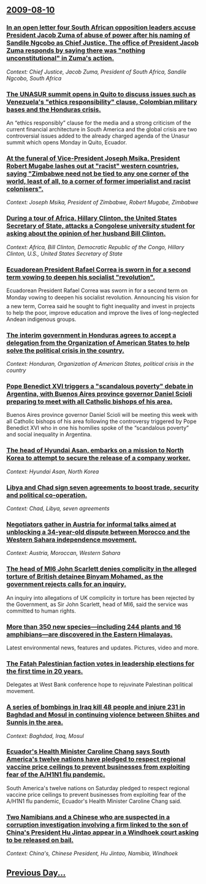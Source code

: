 ## [2009-08-10](/news/2009/08/10/index.md)

### [ In an open letter four South African opposition leaders accuse President Jacob Zuma of abuse of power after his naming of Sandile Ngcobo as Chief Justice. The office of President Jacob Zuma responds by saying there was "nothing unconstitutional" in Zuma's action. ](/news/2009/08/10/in-an-open-letter-four-south-african-opposition-leaders-accuse-president-jacob-zuma-of-abuse-of-power-after-his-naming-of-sandile-ngcobo-as.md)
_Context: Chief Justice, Jacob Zuma, President of South Africa, Sandile Ngcobo, South Africa_

### [ The UNASUR summit opens in Quito to discuss issues such as Venezuela's "ethics responsibility" clause, Colombian military bases and the Honduras crisis. ](/news/2009/08/10/the-unasur-summit-opens-in-quito-to-discuss-issues-such-as-venezuela-s-aethics-responsibilitya-clause-colombian-military-bases-and-the.md)
An &ldquo;ethics responsibly&rdquo; clause for the media and a strong criticism of the current financial architecture in South America and the global crisis are two controversial issues added to the already charged agenda of the Unasur summit which opens Monday in Quito, Ecuador.

### [ At the funeral of Vice-President Joseph Msika, President Robert Mugabe lashes out at "racist" western countries, saying "Zimbabwe need not be tied to any one corner of the world, least of all, to a corner of former imperialist and racist colonisers". ](/news/2009/08/10/at-the-funeral-of-vice-president-joseph-msika-president-robert-mugabe-lashes-out-at-racist-western-countries-saying-zimbabwe-need-not.md)
_Context: Joseph Msika, President of Zimbabwe, Robert Mugabe, Zimbabwe_

### [ During a tour of Africa, Hillary Clinton, the United States Secretary of State, attacks a Congolese university student for asking about the opinion of her husband Bill Clinton. ](/news/2009/08/10/during-a-tour-of-africa-hillary-clinton-the-united-states-secretary-of-state-attacks-a-congolese-university-student-for-asking-about-the.md)
_Context: Africa, Bill Clinton, Democratic Republic of the Congo, Hillary Clinton, U.S., United States Secretary of State_

### [ Ecuadorean President Rafael Correa is sworn in for a second term vowing to deepen his socialist "revolution". ](/news/2009/08/10/ecuadorean-president-rafael-correa-is-sworn-in-for-a-second-term-vowing-to-deepen-his-socialist-arevolutiona.md)
Ecuadorean President Rafael Correa was sworn in for a second term on Monday vowing to deepen his socialist &#147;revolution&#148;. Announcing his vision for a new term, Correa said he sought to fight inequality and invest in projects to help the poor, improve education and improve the lives of long-neglected Andean indigenous groups.

### [ The interim government in Honduras agrees to accept a delegation from the Organization of American States to help solve the political crisis in the country. ](/news/2009/08/10/the-interim-government-in-honduras-agrees-to-accept-a-delegation-from-the-organization-of-american-states-to-help-solve-the-political-crisi.md)
_Context: Honduran, Organization of American States, political crisis in the country_

### [ Pope Benedict XVI triggers a "scandalous poverty" debate in Argentina, with Buenos Aires province governor Daniel Scioli preparing to meet with all Catholic bishops of his area. ](/news/2009/08/10/pope-benedict-xvi-triggers-a-ascandalous-povertya-debate-in-argentina-with-buenos-aires-province-governor-daniel-scioli-preparing-to-m.md)
Buenos Aires province governor Daniel Scioli will be meeting this week with all Catholic bishops of his area following the controversy triggered by Pope Benedict XVI who in one his homilies spoke of the &ldquo;scandalous poverty&rdquo; and social inequality in Argentina.

### [ The head of Hyundai Asan, embarks on a mission to North Korea to attempt to secure the release of a company worker. ](/news/2009/08/10/the-head-of-hyundai-asan-embarks-on-a-mission-to-north-korea-to-attempt-to-secure-the-release-of-a-company-worker.md)
_Context: Hyundai Asan, North Korea_

### [ Libya and Chad sign seven agreements to boost trade, security and political co-operation. ](/news/2009/08/10/libya-and-chad-sign-seven-agreements-to-boost-trade-security-and-political-co-operation.md)
_Context: Chad, Libya, seven agreements_

### [ Negotiators gather in Austria for informal talks aimed at unblocking a 34-year-old dispute between Morocco and the Western Sahara independence movement. ](/news/2009/08/10/negotiators-gather-in-austria-for-informal-talks-aimed-at-unblocking-a-34-year-old-dispute-between-morocco-and-the-western-sahara-independe.md)
_Context: Austria, Moroccan, Western Sahara_

### [ The head of MI6 John Scarlett denies complicity in the alleged torture of British detainee Binyam Mohamed, as the government rejects calls for an inquiry. ](/news/2009/08/10/the-head-of-mi6-john-scarlett-denies-complicity-in-the-alleged-torture-of-british-detainee-binyam-mohamed-as-the-government-rejects-calls.md)
An inquiry into allegations of UK complicity in torture has been rejected by the Government, as Sir John Scarlett, head of MI6, said the service was committed to human rights.

### [ More than 350 new species&mdash;including 244 plants and 16 amphibians&mdash;are discovered in the Eastern Himalayas. ](/news/2009/08/10/more-than-350-new-species-mdash-including-244-plants-and-16-amphibians-mdash-are-discovered-in-the-eastern-himalayas.md)
Latest environmental news, features and updates. Pictures, video and more. 

### [ The Fatah Palestinian faction votes in leadership elections for the first time in 20 years. ](/news/2009/08/10/the-fatah-palestinian-faction-votes-in-leadership-elections-for-the-first-time-in-20-years.md)
Delegates at West Bank conference hope to rejuvinate Palestinan political movement.

### [ A series of bombings in Iraq kill 48 people and injure 231 in Baghdad and Mosul in continuing violence between Shiites and Sunnis in the area.  ](/news/2009/08/10/a-series-of-bombings-in-iraq-kill-48-people-and-injure-231-in-baghdad-and-mosul-in-continuing-violence-between-shiites-and-sunnis-in-the-ar.md)
_Context: Baghdad, Iraq, Mosul_

### [ Ecuador's Health Minister Caroline Chang says South America's twelve nations have pledged to respect regional vaccine price ceilings to prevent businesses from exploiting fear of the A/H1N1 flu pandemic. ](/news/2009/08/10/ecuadoras-health-minister-caroline-chang-says-south-americaas-twelve-nations-have-pledged-to-respect-regional-vaccine-price-ceilings-to.md)
South America&#039;s twelve nations on Saturday pledged to respect regional vaccine price ceilings to prevent businesses from exploiting fear of the A/H1N1 flu pandemic, Ecuador&#039;s Health Minister Caroline Chang said.

### [ Two Namibians and a Chinese who are suspected in a corruption investigation involving a firm linked to the son of China's President Hu Jintao appear in a Windhoek court asking to be released on bail. ](/news/2009/08/10/two-namibians-and-a-chinese-who-are-suspected-in-a-corruption-investigation-involving-a-firm-linked-to-the-son-of-china-s-president-hu-jint.md)
_Context: China's, Chinese President, Hu Jintao, Namibia, Windhoek_

## [Previous Day...](/news/2009/08/9/index.md)

